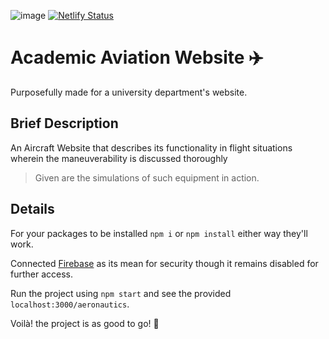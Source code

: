 ![image](https://user-images.githubusercontent.com/102452883/175236588-481c2117-cba0-4ffe-9dfe-aa22f2fee264.png)
[![Netlify Status](https://api.netlify.com/api/v1/badges/d68af5e1-3231-4f8f-953f-dc4ba7b09848/deploy-status)](https://app.netlify.com/sites/aeronautics/deploys)
# Academic Aviation Website ✈️
Purposefully made for a university department's website.
## Brief Description
An Aircraft Website that describes its functionality in flight situations wherein the maneuverability is discussed thoroughly
> Given are the simulations of such equipment in action.

## Details
For your packages to be installed `npm i` or `npm install` either way they'll work.

Connected [Firebase](https://firebase.google.com/) as its mean for security though it remains disabled for further access.

Run the project using `npm start` and see the provided `localhost:3000/aeronautics`.

Voilà! the project is as good to go! 👏

